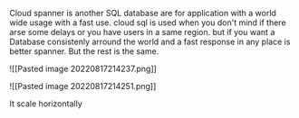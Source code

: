 Cloud spanner is another SQL database are for application with a world wide usage with a fast use. cloud sql is used when you don't mind if there arse some delays or you have users in a same region. but if you want a Database consistenly arround the world and a fast response in any place is better spanner. But the rest is the same.

![[Pasted image 20220817214237.png]]

![[Pasted image 20220817214251.png]]


It scale horizontally

